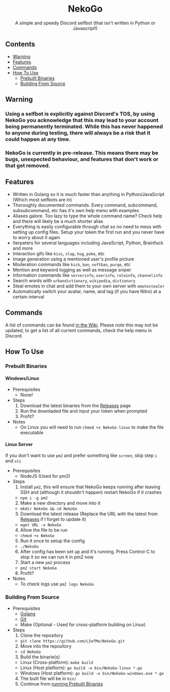 <div align="center">
    <h1>NekoGo</h1>
    <p>A simple and speedy Discord selfbot (that isn't written in Python or Javascript!)</p>
</div>

## Contents
- [Warning](#warning)
- [Features](#features)
- [Commands](#commands)
- [How To Use](#how-to-use)
  - [Prebuilt Binaries](#prebuilt-binaries)
  - [Building From Source](#building-from-source)

## Warning
### Using a selfbot is explicitly against Discord's TOS, by using NekoGo you acknowledge that this may lead to your account being permanently terminated. While this has never happened to anyone during testing, there will always be a risk that it could happen at any time.

### NekoGo is currently in pre-release. This means there may be bugs, unexpected behaviour, and features that don't work or that get removed.

## Features
- Written in Golang so it is much faster than anything in Python/JavaScript (Which most selfbots are in)
- Thoroughly documented commands. Every command, subcommand, subsubcommand, etc has it's own help menu with examples
- Aliases galore. Too lazy to type the whole command name? Check help and there will likely be a much shorter alias
- Everything is easily configurable through chat so no need to mess with setting up config files. Setup your token the first run and you never have to worry about it again
- Iterpeters for several languages including JavaScript, Python, Brainfuck and more
- Interaction gifs like `kiss`, `slap`, `hug`, `poke`, etc
- Image generation using a mentioned user's profile picture
- Moderation commands like `kick`, `ban`, `softban`, `purge`, etc
- Mention and keyword logging as well as message sniper
- Information commands like `serverinfo`, `userinfo`, `roleinfo`, `channelinfo`
- Search words with `urbandictionary`, `wikipedia`, `dictionary`
- Steal emotes in chat and add them to your own server with `emotestealer`
- Automatically switch your avatar, name, and tag (if you have Nitro) at a certain interval

## Commands
A list of commands can be found [in the Wiki](https://github.com/L3afMe/NekoGo/wiki/Commands). Please note this may not be updated, to get a list of all current commands, check the help menu in Discord.

## How To Use
### Prebuilt Binaries
#### Windows/Linux
- Prerequisites
  - None!
- Steps
  1) Download the latest binaries from the [Releases](https://github.com/L3afMe/NekoGo/releases) page
  2) Run the downladed file and input your token when prompted
  3) Profit?
- Notes
  - On Linux you will need to run `chmod +x NekoGo-linux` to make the file executable

#### Linux Server
If you don't want to use `pm2` and prefer something like `screen`, skip step `i` and `vii`

- Prerequisites
  - NodeJS (Used for pm2)
- Steps
  1) Install `pm2`, this will ensure that NekoGo keeps running after leaving SSH and (although it shouldn't happen) restart NekoGo if it crashes
    - `npm i -g pm2`
  2) Make a new directory and move into it
    - `mkdir NekoGo && cd NekoGo`
  3) Download the latest release (Replace the URL with the latest from [Releases](https://github.com/L3afMe/NekoGo/releases) if I forget to update it)
    - `wget URL -o NekoGo`
  4) Allow the file to be run
    - `chmod +x NekoGo`
  5) Run it once to setup the config
    - `./NekoGo`
  6) After config has been set up and it's running. Press Control-C to stop it so we can run it in pm2 now
  7) Start a new `pm2` process
    - `pm2 start NekoGo`
  8) Profit?
- Notes
  - To check logs use `pm2 logs NekoGo`

### Building From Source
- Prerequisites
  - [Golang](https://golang.org/doc/install)
  - [Git](https://git-scm.com/downloads)
  - Make (Optional - Used for cross-platform building on Linux)
- Steps
  1) Clone the repository
    - `git clone https://github.com/L3afMe/NekoGo.git`
  2) Move into the repository
    - `cd NekoGo`
  3) Build the binarie(s)
    - Linux (Cross-platform): `make build`
    - Linux (Host platform): `go build -o bin/NekoGo-linux *.go`
    - Windows (Host platform): `go build -o bin/NekoGo-windows.exe *.go`
  4) The built file will be in `bin/`
  5) Continue from [running Prebuilt Binaries](#prebuilt-binaries)
